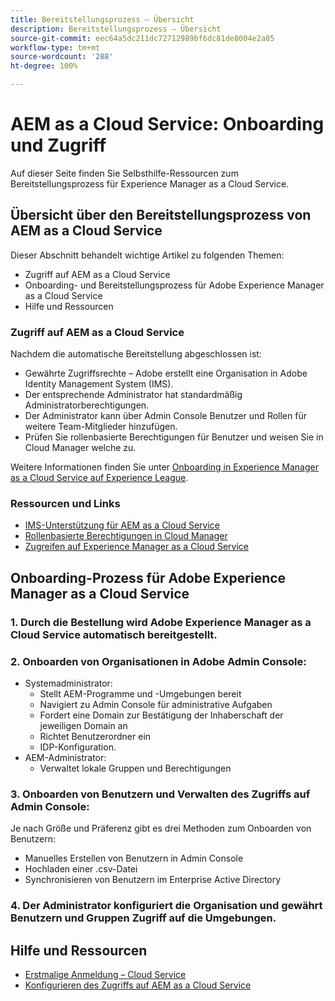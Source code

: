 ```yaml
---
title: Bereitstellungsprozess – Übersicht
description: Bereitstellungsprozess – Übersicht
source-git-commit: eec64a5dc211dc72712989bf6dc81de8004e2a85
workflow-type: tm+mt
source-wordcount: '288'
ht-degree: 100%

---
```



# AEM as a Cloud Service: Onboarding und Zugriff

Auf dieser Seite finden Sie Selbsthilfe-Ressourcen zum Bereitstellungsprozess für Experience Manager as a Cloud Service.

## Übersicht über den Bereitstellungsprozess von AEM as a Cloud Service

Dieser Abschnitt behandelt wichtige Artikel zu folgenden Themen:

* Zugriff auf AEM as a Cloud Service
* Onboarding- und Bereitstellungsprozess für Adobe Experience Manager as a Cloud Service
* Hilfe und Ressourcen


### Zugriff auf AEM as a Cloud Service

Nachdem die automatische Bereitstellung abgeschlossen ist:

* Gewährte Zugriffsrechte – Adobe erstellt eine Organisation in Adobe Identity Management System (IMS).
* Der entsprechende Administrator hat standardmäßig Administratorberechtigungen.
* Der Administrator kann über Admin Console Benutzer und Rollen für weitere Team-Mitglieder hinzufügen.
* Prüfen Sie rollenbasierte Berechtigungen für Benutzer und weisen Sie in Cloud Manager welche zu.

Weitere Informationen finden Sie unter [Onboarding in Experience Manager as a Cloud Service auf Experience League](https://experienceleague.adobe.com/docs/experience-manager-cloud-service/onboarding/home.html?lang=de).

### Ressourcen und Links

* [IMS-Unterstützung für AEM as a Cloud Service](https://experienceleague.adobe.com/docs/experience-manager-cloud-service/security/ims-support.html?lang=de)
* [Rollenbasierte Berechtigungen in Cloud Manager](https://experienceleague.adobe.com/docs/experience-manager-cloud-service/onboarding/what-is-required/role-based-permissions.html?lang=de#what-is-required)
* [Zugreifen auf Experience Manager as a Cloud Service](https://experienceleague.adobe.com/docs/experience-manager-cloud-service/onboarding/getting-access/navigation.html?lang=de#getting-access)


## Onboarding-Prozess für Adobe Experience Manager as a Cloud Service

### 1. Durch die Bestellung wird Adobe Experience Manager as a Cloud Service automatisch bereitgestellt.

### 2. Onboarden von Organisationen in Adobe Admin Console:

* Systemadministrator:
   * Stellt AEM-Programme und -Umgebungen bereit
   * Navigiert zu Admin Console für administrative Aufgaben
   * Fordert eine Domain zur Bestätigung der Inhaberschaft der jeweiligen Domain an
   * Richtet Benutzerordner ein
   * IDP-Konfiguration.
* AEM-Administrator:
   * Verwaltet lokale Gruppen und Berechtigungen

### 3. Onboarden von Benutzern und Verwalten des Zugriffs auf Admin Console:

Je nach Größe und Präferenz gibt es drei Methoden zum Onboarden von Benutzern:
* Manuelles Erstellen von Benutzern in Admin Console
* Hochladen einer .csv-Datei
* Synchronisieren von Benutzern im Enterprise Active Directory

### 4. Der Administrator konfiguriert die Organisation und gewährt Benutzern und Gruppen Zugriff auf die Umgebungen.

## Hilfe und Ressourcen

* [Erstmalige Anmeldung – Cloud Service](/help/journey-onboarding/sysadmin/learning-path-aem-users.md)
* [Konfigurieren des Zugriffs auf AEM as a Cloud Service](https://experienceleague.adobe.com/docs/experience-manager-learn/cloud-service/accessing/overview.html?lang=de#accessing)
